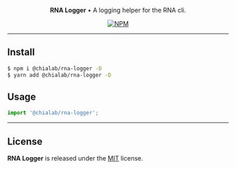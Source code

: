 <p align="center">
    <strong>RNA Logger</strong> • A logging helper for the RNA cli.
</p>

<p align="center">
    <a href="https://www.npmjs.com/package/@chialab/rna-logger"><img alt="NPM" src="https://img.shields.io/npm/v/@chialab/rna-logger.svg?style=flat-square"></a>
</p>

---

## Install

```sh
$ npm i @chialab/rna-logger -D
$ yarn add @chialab/rna-logger -D
```

## Usage

```js
import '@chialab/rna-logger';

```

---

## License

**RNA Logger** is released under the [MIT](https://github.com/chialab/rna/blob/main/packages/rna-logger/LICENSE) license.
